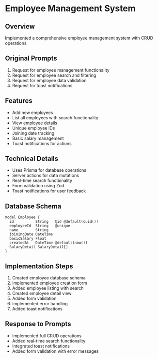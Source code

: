 # Employee Management System

## Overview
Implemented a comprehensive employee management system with CRUD operations.

## Original Prompts
1. Request for employee management functionality
2. Request for employee search and filtering
3. Request for employee data validation
4. Request for toast notifications

## Features
- Add new employees
- List all employees with search functionality
- View employee details
- Unique employee IDs
- Joining date tracking
- Basic salary management
- Toast notifications for actions

## Technical Details
- Uses Prisma for database operations
- Server actions for data mutations
- Real-time search functionality
- Form validation using Zod
- Toast notifications for user feedback

## Database Schema
```prisma
model Employee {
  id          String   @id @default(cuid())
  employeeId  String   @unique
  name        String
  joiningDate DateTime
  basicSalary Float
  createdAt   DateTime @default(now())
  SalaryDetail SalaryDetail[]
}
```

## Implementation Steps
1. Created employee database schema
2. Implemented employee creation form
3. Added employee listing with search
4. Created employee detail view
5. Added form validation
6. Implemented error handling
7. Added toast notifications

## Response to Prompts
- Implemented full CRUD operations
- Added real-time search functionality
- Integrated toast notifications
- Added form validation with error messages